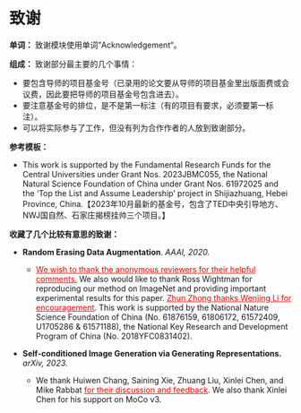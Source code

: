 # 致谢

**单词：** 致谢模块使用单词”Acknowledgement“。

**组成：** 致谢部分最主要的几个事情：

- 要包含导师的项目基金号（已录用的论文要从导师的项目基金里出版面费或会议费，因此要把导师的项目基金号包含进去）。
- 要注意基金号的排位，是不是第一标注（有的项目有要求，必须要第一标注）。
- 可以将实际参与了工作，但没有列为合作作者的人放到致谢部分。

**参考模板：**

- This work is supported by the Fundamental Research Funds for the Central Universities under Grant Nos. 2023JBMC055, the National Natural Science Foundation of China under Grant Nos. 61972025 and the ‘Top the List and Assume Leadership’ project in Shijiazhuang, Hebei Province, China.【2023年10月最新的基金号，包含了TED中央引导地方、NWJ国自然、石家庄揭榜挂帅三个项目。】


**收藏了几个比较有意思的致谢：**

- **Random Erasing Data Augmentation**. *AAAI, 2020.*
  - <span style="color:red"><u>We wish to thank the anonymous reviewers for their helpful comments.</u></span> We also would like to thank Ross Wightman for reproducing our method on ImageNet and providing important experimental results for this paper. <span style="color:red"><u>Zhun Zhong thanks Wenjing Li for encouragement</u></span>. This work is supported by the National Nature Science Foundation of China (No. 61876159, 61806172, 61572409, U1705286 & 61571188), the National Key Research and Development Program of China (No. 2018YFC0831402).

- **Self-conditioned Image Generation via Generating Representations.** *arXiv, 2023.*
  - We thank Huiwen Chang, Saining Xie, Zhuang Liu, Xinlei Chen, and Mike Rabbat <span style="color:red"><u>for their discussion and feedback</u></span>. We also thank Xinlei Chen for his support on MoCo v3.
